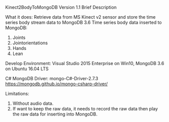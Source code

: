 Kinect2BodyToMongoDB Version 1.1 Brief Description

What it does:
Retrieve data from MS Kinect v2 sensor and store the time series body stream data to MongoDB 3.6
Time series body data inserted to MongoDB:
  1. Joints
  2. Jointorientations
  3. Hands
  3. Lean

Develop Environment:
Visual Studio 2015 Enterprise on Win10, MongoDB 3.6 on Ubuntu 16.04 LTS

C# MongoDB Driver:
  mongo-C#-Driver-2.7.3 <https://mongodb.github.io/mongo-csharp-driver/>

Limitations:
  1. Without audio data. 
  2. If want to keep the raw data, it needs to record the raw data then play the raw data for inserting into MongoDB.
